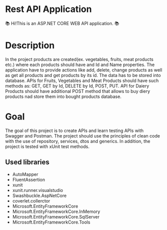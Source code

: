 # Rest API Application
📚 Hi!This is an ASP.NET CORE WEB API application. 📚 

# Description 
In the project products are created(ex. vegetables, fruits, meat products etc.) where each products should have and Id and Name properties. The application have to provide actions like add, delete, change products as well as get all products and get products by its id. The data has to be stored into database. APIs for Fruits, Vegetables and Meat Products should have such methods as: GET, GET by Id, DELETE by Id, POST, PUT. API for Daiery Products should have additional POST method that allows to buy diery products nad store them into bought products database.

# Goal
The goal of this project is to create APIs and learn testing APIs with Swagger and Postman. The project should use the principles of clean code with the use of repository, services, dtos and generics. In addition, the project is tested with xUnit test methods.


## Used libraries
- AutoMapper
- FluentAssertion
- xunit
- xunit.runner.visualstudio
- Swashbuckle.AspNetCore
- coverlet.collerctor
- Microsoft.EntityFrameworkCore
- Microsoft.EntityFrameworkCore.InMemory
- Microsoft.EntityFrameworkCore.SqlServer
- Microsoft.EntityFrameworkCore.Tools